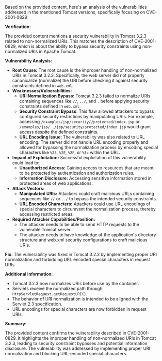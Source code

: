 Based on the provided content, here's an analysis of the vulnerabilities addressed in the mentioned Tomcat versions, specifically focusing on CVE-2001-0829:

**Verification:**

The provided content mentions a security vulnerability in Tomcat 3.2.3 related to non-normalized URIs. This matches the description of CVE-2001-0829, which is about the ability to bypass security constraints using non-normalized URIs in Apache Tomcat.

**Vulnerability Analysis:**

*   **Root Cause:** The root cause is the improper handling of non-normalized URIs in Tomcat 3.2.3. Specifically, the web server did not properly canonicalize (normalize) the URI before checking it against security constraints defined in `web.xml`.
*   **Weaknesses/Vulnerabilities:**
    *   **URI Normalization Bypass:** Tomcat 3.2.3 failed to normalize URIs containing sequences like `//`, `../`, and `.` before applying security constraints defined in `web.xml`.
    *   **Security Constraint Bypass:** This flaw allowed attackers to bypass configured security restrictions by manipulating URIs. For example, accessing `/examples/jsp/security//protected/index.jsp` or `/examples/jsp/../jsp/security/protected/index.jsp` would grant access despite the defined constraints.
    *   **URL Encoding Issue:** The vulnerability was also related to URL encoding. The server did not handle URL encoding properly and allowed for bypassing the normalization process by encoding special characters like  `%25`, `%2E`, `%2F`, or `%5c` within the URL.
*   **Impact of Exploitation:** Successful exploitation of this vulnerability could lead to:
    *   **Unauthorized Access:** Gaining access to resources that are meant to be protected by authentication and authorization rules.
    *   **Information Disclosure:** Accessing sensitive information stored in protected areas of web applications.
*  **Attack Vectors:**
    *   **Manipulated URIs:** Attackers could craft malicious URLs containing sequences like `//` or `../` to bypass the intended security constraints.
    *   **URL Encoded Characters:** Attackers could use URL encodings of special characters to circumvent the normalization process, thereby accessing restricted areas.
*   **Required Attacker Capabilities/Position:**
    *   The attacker needs to be able to send HTTP requests to the vulnerable Tomcat server.
    *   The attacker needs to have knowledge of the application's directory structure and web.xml security configurations to craft malicious URIs.

**Fix:**
The vulnerability was fixed in Tomcat 3.2.3 by implementing proper URI normalization and forbidding URL encoded special characters in request URIs.

**Additional Information:**
*   Tomcat 3.2.3 now normalizes URIs before use by the container.
*   Servlets receive the normalized path through `HttpServletRequest.getRequestURI()`.
*   The behavior of URI normalization is intended to be aligned with the Servlet 2.3 specification.
*  URL encodings for special characters are now forbidden in request URIs.

**Summary:**

The provided content confirms the vulnerability described in CVE-2001-0829. It highlights the improper handling of non-normalized URIs in Tomcat 3.2.3, leading to security constraint bypasses and potential information disclosure. The vulnerability was addressed by implementing proper URI normalization and blocking URL-encoded special characters.